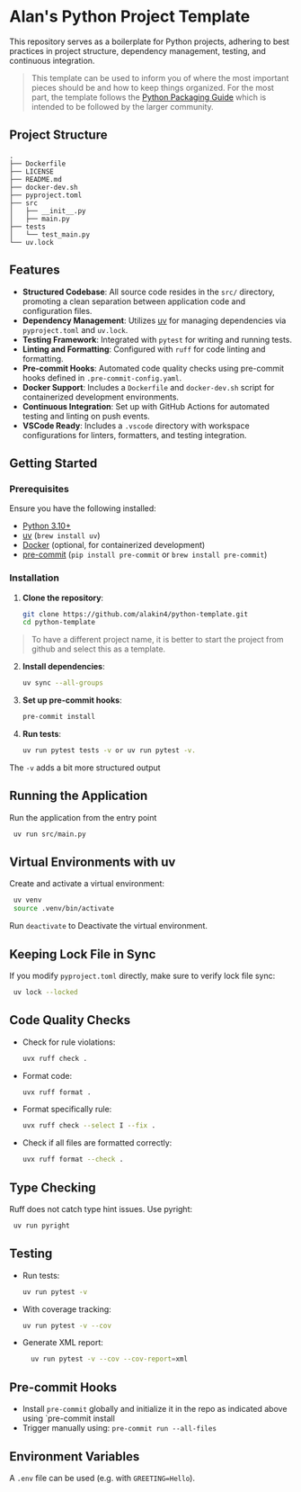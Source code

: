 # Alan's Python Project Template
This repository serves as a boilerplate for Python projects, adhering to best practices in project structure, dependency management, testing, and continuous integration.

> This template can be used to inform you of where the most important pieces should be and
how to keep things organized. For the most part, the template follows the [Python
Packaging Guide](https://packaging.python.org/en/latest/tutorials/packaging-projects/)
which is intended to be followed by the larger community.

## Project Structure

   ```
   .
   ├── Dockerfile
   ├── LICENSE
   ├── README.md
   ├── docker-dev.sh
   ├── pyproject.toml
   ├── src
   │   ├── __init__.py
   │   ├── main.py
   ├── tests
   │   └── test_main.py
   └── uv.lock
   ```

## Features

- **Structured Codebase**: All source code resides in the `src/` directory, promoting a clean separation between application code and configuration files.
- **Dependency Management**: Utilizes [uv](https://github.com/astral-sh/uv) for managing dependencies via `pyproject.toml` and `uv.lock`.
- **Testing Framework**: Integrated with `pytest` for writing and running tests.
- **Linting and Formatting**: Configured with `ruff` for code linting and formatting.
- **Pre-commit Hooks**: Automated code quality checks using pre-commit hooks defined in `.pre-commit-config.yaml`.
- **Docker Support**: Includes a `Dockerfile` and `docker-dev.sh` script for containerized development environments.
- **Continuous Integration**: Set up with GitHub Actions for automated testing and linting on push events.
- **VSCode Ready**: Includes a `.vscode` directory with workspace configurations for linters, formatters, and testing integration.

## Getting Started

### Prerequisites

Ensure you have the following installed:

- [Python 3.10+](https://www.python.org/downloads/)
- [uv](https://github.com/astral-sh/uv) (`brew install uv`)
- [Docker](https://www.docker.com/) (optional, for containerized development)
- [pre-commit](https://pre-commit.com/) (`pip install pre-commit` or `brew install pre-commit`)

### Installation

1. **Clone the repository**:

   ```sh
   git clone https://github.com/alakin4/python-template.git
   cd python-template

> To have a different project name, it is better to start the project from github and select this as a template.

2. **Install dependencies**:
   ```sh
   uv sync --all-groups

3. **Set up pre-commit hooks**:
   ```sh
   pre-commit install

4. **Run tests**:
   ```sh
   uv run pytest tests -v or uv run pytest -v.
   ```
   
The `-v` adds a bit more structured output

## Running the Application
Run the application from the entry point
   ```sh
    uv run src/main.py
   ```

## Virtual Environments with uv
Create and activate a virtual environment:
   ```sh
    uv venv
    source .venv/bin/activate
   ```
Run `deactivate` to Deactivate the virtual environment.

## Keeping Lock File in Sync
If you modify `pyproject.toml`  directly, make sure to verify lock file sync:
   ```sh
    uv lock --locked
   ```
## Code Quality Checks
* Check for rule violations:
    ```sh
    uvx ruff check .
    ```
* Format code:
    ```sh
    uvx ruff format .
    ```
* Format specifically rule:
    ```sh
    uvx ruff check --select I --fix .
    ```
* Check if all files are formatted correctly:
    ```sh
    uvx ruff format --check .
    ```
## Type Checking
Ruff does not catch type hint issues. Use pyright:
   ```sh
    uv run pyright
   ```
    
## Testing
* Run tests:
  ```sh
  uv run pytest -v
  ``` 
* With coverage tracking:
  ```sh
  uv run pytest -v --cov
  ```
 * Generate XML report:
      ```sh
        uv run pytest -v --cov --cov-report=xml
      ```
 ## Pre-commit Hooks
- Install `pre-commit` globally and initialize it in the repo as indicated above using `pre-commit install
- Trigger manually using: `pre-commit run --all-files`

## Environment Variables
A `.env` file can be used (e.g. with `GREETING=Hello`).

